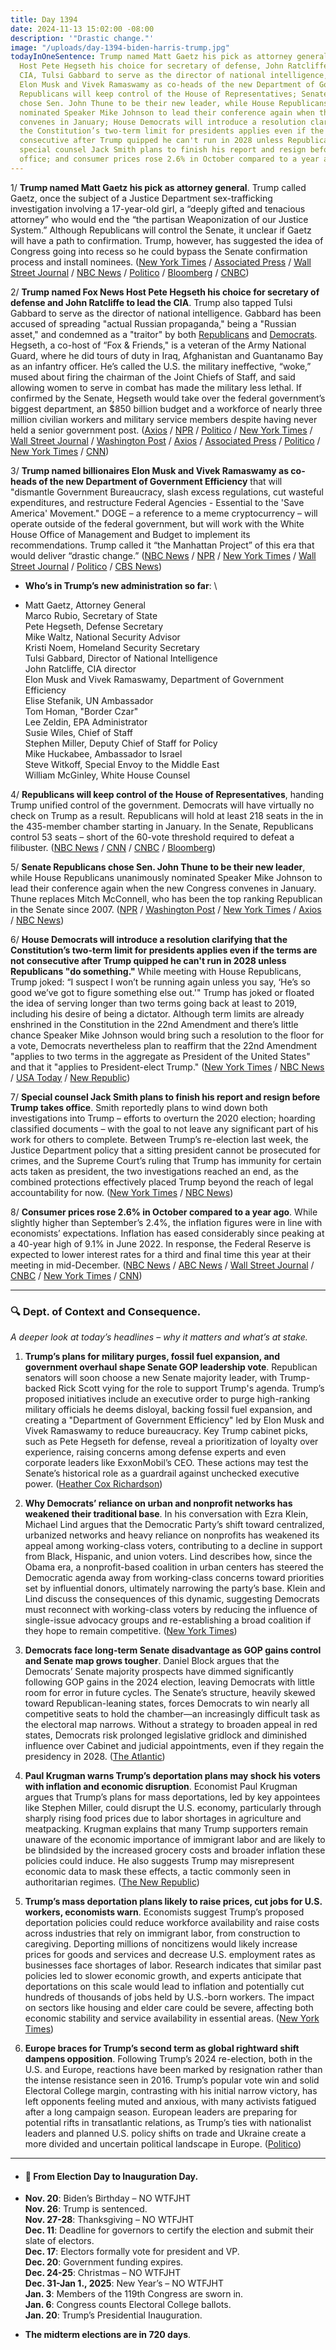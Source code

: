 ```yaml
---
title: Day 1394
date: 2024-11-13 15:02:00 -08:00
description: '"Drastic change."'
image: "/uploads/day-1394-biden-harris-trump.jpg"
todayInOneSentence: Trump named Matt Gaetz his pick as attorney general, Fox News
  Host Pete Hegseth his choice for secretary of defense, John Ratcliffe to lead the
  CIA, Tulsi Gabbard to serve as the director of national intelligence, and billionaires
  Elon Musk and Vivek Ramaswamy as co-heads of the new Department of Government Efficiency;
  Republicans will keep control of the House of Representatives; Senate Republicans
  chose Sen. John Thune to be their new leader, while House Republicans unanimously
  nominated Speaker Mike Johnson to lead their conference again when the new Congress
  convenes in January; House Democrats will introduce a resolution clarifying that
  the Constitution’s two-term limit for presidents applies even if the terms are not
  consecutive after Trump quipped he can't run in 2028 unless Republicans "do something";
  special counsel Jack Smith plans to finish his report and resign before Trump takes
  office; and consumer prices rose 2.6% in October compared to a year ago.
---
```


1/ **Trump named Matt Gaetz his pick as attorney general**. Trump called Gaetz, once the subject of a Justice Department sex-trafficking investigation involving a 17-year-old girl, a “deeply gifted and tenacious attorney” who would end the “the partisan Weaponization of our Justice System.” Although Republicans will control the Senate, it unclear if Gaetz will have a path to confirmation. Trump, however, has suggested the idea of Congress going into recess so he could bypass the Senate confirmation process and install nominees. ([New York Times](https://www.nytimes.com/live/2024/11/13/us/trump-news) / [Associated Press](https://apnews.com/article/trump-administration-senior-staff-0c65537ce9cd79194f1bcf60aad88f92) / [Wall Street Journal](https://www.wsj.com/politics/policy/matt-gaetz-attorney-general-trump-fa28c323) / [NBC News](https://www.nbcnews.com/politics/justice-department/trump-announces-matt-gaetz-pick-attorney-general-rcna180042) / [Politico](https://www.politico.com/news/2024/11/13/matt-gaetz-trump-attorney-general-pick-00189377) / [Bloomberg](https://www.bloomberg.com/news/articles/2024-11-13/trump-taps-loyalist-lawmaker-matt-gaetz-for-attorney-general) / [CNBC](https://www.cnbc.com/2024/11/13/trump-taps-rep-matt-gaetz-as-attorney-general.html))

2/ **Trump named Fox News Host Pete Hegseth his choice for secretary of defense and John Ratcliffe to lead the CIA**. Trump also tapped Tulsi Gabbard to serve as the director of national intelligence. Gabbard has been accused of spreading "actual Russian propaganda," being a "Russian asset," and condemned as a "traitor" by both [Republicans](https://www.salon.com/2022/03/16/conservatives-pile-on-as-tulsi-gabbard-named-as-most-influential-spreader-of-disinformation/) and [Democrats](https://www.newsweek.com/tulsi-gabbard-bio-labs-ukraine-russia-conspiracy-1687594). Hegseth, a co-host of “Fox & Friends," is a veteran of the Army National Guard, where he did tours of duty in Iraq, Afghanistan and Guantanamo Bay as an infantry officer. He’s called the U.S. the military ineffective, “woke,” mused about firing the chairman of the Joint Chiefs of Staff, and said allowing women to serve in combat has made the military less lethal. If confirmed by the Senate, Hegseth would take over the federal government’s biggest department, an $850 billion budget and a workforce of nearly three million civilian workers and military service members despite having never held a senior government post. ([Axios](https://www.axios.com/2024/11/13/trump-pete-hegseth-secretary-of-defense) / [NPR](https://www.npr.org/2024/11/12/g-s1-33970/trump-pete-hegseth-fox-news-defense-department-military) / [Politico](https://www.politico.com/news/2024/11/12/pete-hegseth-trump-pentagon-defense-00189182) / [New York Times](https://www.nytimes.com/2024/11/12/us/politics/pete-hegseth-defense-secretary-trump.html) / [Wall Street Journal](https://www.wsj.com/politics/national-security/pete-hegseth-john-ratcliffe-trump-cabinet-f5711d3e) / [Washington Post](https://www.washingtonpost.com/national-security/2024/11/12/pete-hegseth-trump-defense-secretary/) / [Axios](https://www.axios.com/2024/11/13/trump-tulsi-gabbard-national-intelligence) / [Associated Press](https://apnews.com/article/trump-hegseth-defense-secretary-pentagon-2d8030921ecef933778cf92afd40ec72) / [Politico](https://www.politico.com/news/2024/11/13/tulsi-gabbard-director-national-intelligence-trump-00189370) / [New York Times](https://www.nytimes.com/2024/11/13/us/politics/trump-tulsi-gabbard-director-national-intelligence.html) / [CNN](https://www.cnn.com/2024/11/13/politics/trump-picks-tulsi-gabbard-director-of-national-intelligence/index.html))

3/ **Trump named billionaires Elon Musk and Vivek Ramaswamy as co-heads of the new Department of Government Efficiency** that will "dismantle Government Bureaucracy, slash excess regulations, cut wasteful expenditures, and restructure Federal Agencies - Essential to the 'Save America' Movement." DOGE – a reference to a meme cryptocurrency – will operate outside of the federal government, but will work with the White House Office of Management and Budget to implement its recommendations. Trump called it “the Manhattan Project” of this era that would deliver “drastic change.” ([NBC News](https://www.nbcnews.com/tech/tech-news/trump-says-elon-musk-will-lead-department-government-efficiency-vivek-rcna179899) / [NPR](https://www.npr.org/2024/11/12/g-s1-33972/trump-elon-musk-vivek-ramaswamy-doge-government-efficiency-deep-state) / [New York Times](https://www.nytimes.com/2024/11/12/us/politics/elon-musk-vivek-ramaswamy-trump.html) / [Wall Street Journal](https://www.wsj.com/politics/policy/elon-musk-vivek-ramaswamy-government-efficiency-trump-cabinet-d42c8a2e) / [Politico](https://www.politico.com/live-updates/2024/11/12/congress/elon-musk-vivek-ramaswamy-trump-00189209) / [CBS News](https://www.cbsnews.com/news/trump-elon-musk-vivek-ramaswamy-new-department-of-government-efficiency/))

* **Who’s in Trump’s new administration so far**: \\

* Matt Gaetz, Attorney General \
  Marco Rubio, Secretary of State \
  Pete Hegseth, Defense Secretary \
  Mike Waltz, National Security Advisor \
  Kristi Noem, Homeland Security Secretary \
  Tulsi Gabbard, Director of National Intelligence \
  John Ratcliffe, CIA director \
  Elon Musk and Vivek Ramaswamy, Department of Government Efficiency \
  Elise Stefanik, UN Ambassador \
  Tom Homan, "Border Czar" \
  Lee Zeldin, EPA Administrator \
  Susie Wiles, Chief of Staff \
  Stephen Miller, Deputy Chief of Staff for Policy \
  Mike Huckabee, Ambassador to Israel \
  Steve Witkoff, Special Envoy to the Middle East \
  William McGinley, White House Counsel

4/ **Republicans will keep control of the House of Representatives**, handing Trump unified control of the government. Democrats will have virtually no check on Trump as a result. Republicans will hold at least 218 seats in the in the 435-member chamber starting in January. In the Senate, Republicans control 53 seats – short of the 60-vote threshold required to defeat a filibuster. ([NBC News](https://www.nbcnews.com/politics/2024-election/republicans-win-house-majority-trump-party-senate-control-rcna179231) / [CNN](https://www.cnn.com/2024/11/13/politics/house-control-republicans-trifecta/index.html) / [CNBC](https://www.cnbc.com/2024/11/13/republicans-projected-to-win-house-majority-securing-gop-trifecta.html) / [Bloomberg](https://www.bloomberg.com/news/articles/2024-11-13/republicans-keep-control-of-us-house-in-power-sweep))

5/ **Senate Republicans chose Sen. John Thune to be their new leader**, while House Republicans unanimously nominated Speaker Mike Johnson to lead their conference again when the new Congress convenes in January. Thune replaces Mitch McConnell, who has been the top ranking Republican in the Senate since 2007. ([NPR](https://www.npr.org/2024/11/13/nx-s1-5188585/house-senate-republican-leadership) / [Washington Post](https://www.washingtonpost.com/politics/2024/11/13/senate-republican-leadership-trump/) / [New York Times](https://www.nytimes.com/2024/11/13/us/politics/trump-senate-thune-cornyn-scott.html) / [Axios](https://www.axios.com/2024/11/13/mike-johnson-house-speaker-republican-nomination) / [NBC News](https://www.nbcnews.com/politics/congress/senate-republicans-choose-new-leader-mitch-mcconnell-steps-rcna179670))

6/ **House Democrats will introduce a resolution clarifying that the Constitution’s two-term limit for presidents applies even if the terms are not consecutive after Trump quipped he can't run in 2028 unless Republicans "do something."** While meeting with House Republicans, Trump joked: “I suspect I won’t be running again unless you say, ‘He’s so good we’ve got to figure something else out.'" Trump has joked or floated the idea of serving longer than two terms going back at least to 2019, including his desire of being a dictator. Although term limits are already enshrined in the Constitution in the 22nd Amendment and there’s little chance Speaker Mike Johnson would bring such a resolution to the floor for a vote, Democrats nevertheless plan to reaffirm that the 22nd Amendment "applies to two terms in the aggregate as President of the United States" and that it "applies to President-elect Trump." ([New York Times](https://www.nytimes.com/2024/11/13/us/politics/congress-resolution-22nd-amendment-loophole.html) / [NBC News](https://www.nbcnews.com/politics/congress/house-democrat-introduce-resolution-reiterating-trump-can-only-serve-t-rcna179987) / [USA Today](https://www.usatoday.com/story/news/politics/elections/2024/11/13/trump-2028-third-term-joke/75962254007/) / [New Republic](https://newrepublic.com/post/188363/donald-trump-joke-power-forever))

7/ **Special counsel Jack Smith plans to finish his report and resign before Trump takes office**. Smith reportedly plans to wind down both investigations into Trump – efforts to overturn the 2020 election; hoarding classified documents – with the goal to not leave any significant part of his work for others to complete. Between Trump’s re-election last week, the Justice Department policy that a sitting president cannot be prosecuted for crimes, and the Supreme Court’s ruling that Trump has immunity for certain acts taken as president, the two investigations reached an end, as the combined protections effectively placed Trump beyond the reach of legal accountability for now. ([New York Times](https://www.nytimes.com/2024/11/13/us/politics/jack-smith-special-counsel.html) / [NBC News](https://www.nbcnews.com/politics/justice-department/special-counsel-jack-smith-team-resign-trump-takes-office-rcna179928))

8/ **Consumer prices rose 2.6% in October compared to a year ago**. While slightly higher than September’s 2.4%, the inflation figures were in line with economists’ expectations. Inflation has eased considerably since peaking at a 40-year high of 9.1% in June 2022. In response, the Federal Reserve is expected to lower interest rates for a third and final time this year at their meeting in mid-December. ([NBC News](https://www.nbcnews.com/business/economy/progress-inflation-likely-stalled-now-rcna179872) / [ABC News](https://abcnews.go.com/Business/inflation-expected-increased-october/story?id=115765833) / [Wall Street Journal](https://www.wsj.com/economy/cpi-report-inflation-october-interest-rate-9590a488) / [CNBC](https://www.cnbc.com/2024/11/13/heres-the-inflation-breakdown-for-october-2024-in-one-chart.html) / [New York Times](https://www.nytimes.com/2024/11/13/business/inflation-cpi-october.html) / [CNN](https://www.cnn.com/2024/11/13/economy/us-inflation-cpi-prices-october/index.html))

---

### 🔍 Dept. of Context and Consequence.

*A deeper look at today’s headlines – why it matters and what’s at stake.*

1. **Trump’s plans for military purges, fossil fuel expansion, and government overhaul shape Senate GOP leadership vote**. Republican senators will soon choose a new Senate majority leader, with Trump-backed Rick Scott vying for the role to support Trump's agenda. Trump’s proposed initiatives include an executive order to purge high-ranking military officials he deems disloyal, backing fossil fuel expansion, and creating a "Department of Government Efficiency" led by Elon Musk and Vivek Ramaswamy to reduce bureaucracy. Key Trump cabinet picks, such as Pete Hegseth for defense, reveal a prioritization of loyalty over experience, raising concerns among defense experts and even corporate leaders like ExxonMobil’s CEO. These actions may test the Senate’s historical role as a guardrail against unchecked executive power. ([Heather Cox Richardson](https://heathercoxrichardson.substack.com/p/november-12-2024))

2. **Why Democrats’ reliance on urban and nonprofit networks has weakened their traditional base**. In his conversation with Ezra Klein, Michael Lind argues that the Democratic Party’s shift toward centralized, urbanized networks and heavy reliance on nonprofits has weakened its appeal among working-class voters, contributing to a decline in support from Black, Hispanic, and union voters. Lind describes how, since the Obama era, a nonprofit-based coalition in urban centers has steered the Democratic agenda away from working-class concerns toward priorities set by influential donors, ultimately narrowing the party’s base. Klein and Lind discuss the consequences of this dynamic, suggesting Democrats must reconnect with working-class voters by reducing the influence of single-issue advocacy groups and re-establishing a broad coalition if they hope to remain competitive. ([New York Times](https://www.nytimes.com/2024/11/13/opinion/obama-ezra-klein-podcast-michael-lind.html))

3. **Democrats face long-term Senate disadvantage as GOP gains control and Senate map grows tougher**. Daniel Block argues that the Democrats’ Senate majority prospects have dimmed significantly following GOP gains in the 2024 election, leaving Democrats with little room for error in future cycles. The Senate’s structure, heavily skewed toward Republican-leaning states, forces Democrats to win nearly all competitive seats to hold the chamber—an increasingly difficult task as the electoral map narrows. Without a strategy to broaden appeal in red states, Democrats risk prolonged legislative gridlock and diminished influence over Cabinet and judicial appointments, even if they regain the presidency in 2028. ([The Atlantic](https://www.theatlantic.com/politics/archive/2024/11/democrats-senate-nightmare/680620/))

4. **Paul Krugman warns Trump’s deportation plans may shock his voters with inflation and economic disruption**. Economist Paul Krugman argues that Trump’s plans for mass deportations, led by key appointees like Stephen Miller, could disrupt the U.S. economy, particularly through sharply rising food prices due to labor shortages in agriculture and meatpacking. Krugman explains that many Trump supporters remain unaware of the economic importance of immigrant labor and are likely to be blindsided by the increased grocery costs and broader inflation these policies could induce. He also suggests Trump may misrepresent economic data to mask these effects, a tactic commonly seen in authoritarian regimes. ([The New Republic](https://newrepublic.com/article/188346/transcript-paul-krugman-badly-trump-voters-scammed))

5. **Trump’s mass deportation plans likely to raise prices, cut jobs for U.S. workers, economists warn**. Economists suggest Trump’s proposed deportation policies could reduce workforce availability and raise costs across industries that rely on immigrant labor, from construction to caregiving. Deporting millions of noncitizens would likely increase prices for goods and services and decrease U.S. employment rates as businesses face shortages of labor. Research indicates that similar past policies led to slower economic growth, and experts anticipate that deportations on this scale would lead to inflation and potentially cut hundreds of thousands of jobs held by U.S.-born workers. The impact on sectors like housing and elder care could be severe, affecting both economic stability and service availability in essential areas. ([New York Times](https://www.nytimes.com/2024/11/13/business/economy/trump-immigration-inflation-prices.html))

6. **Europe braces for Trump’s second term as global rightward shift dampens opposition**. Following Trump’s 2024 re-election, both in the U.S. and Europe, reactions have been marked by resignation rather than the intense resistance seen in 2016. Trump’s popular vote win and solid Electoral College margin, contrasting with his initial narrow victory, has left opponents feeling muted and anxious, with many activists fatigued after a long campaign season. European leaders are preparing for potential rifts in transatlantic relations, as Trump’s ties with nationalist leaders and planned U.S. policy shifts on trade and Ukraine create a more divided and uncertain political landscape in Europe. ([Politico](https://www.politico.eu/article/donald-trumps-resistance-flaccid/))

---

* #### 📅 From Election Day to Inauguration Day.

* **Nov. 20**: Biden’s Birthday – NO WTFJHT \
  **Nov. 26**: Trump is sentenced. \
  **Nov. 27-28**: Thanksgiving – NO WTFJHT \
  **Dec. 11**: Deadline for governors to certify the election and submit their slate of electors. \
  **Dec. 17**: Electors formally vote for president and VP. \
  **Dec. 20**: Government funding expires. \
  **Dec. 24-25**: Christmas – NO WTFJHT \
  **Dec. 31-Jan 1., 2025**: New Year’s – NO WTFJHT \
  **Jan. 3**: Members of the 119th Congress are sworn in. \
  **Jan. 6**: Congress counts Electoral College ballots. \
  **Jan. 20**: Trump’s Presidential Inauguration.

* **The midterm elections are in 720 days**.